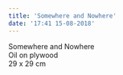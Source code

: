 ```yaml
---
title: 'Somewhere and Nowhere'
date: '17:41 15-08-2018'
---
```


Somewhere and Nowhere  
Oil on plywood  
29 x 29 cm